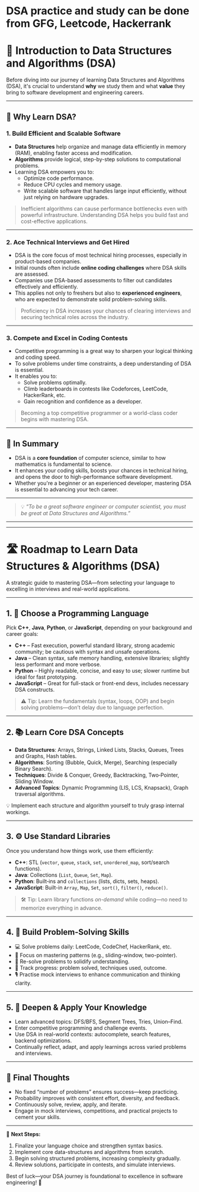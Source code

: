 # DSA practice and study can be done from GFG, Leetcode, Hackerrank

# 📘 Introduction to Data Structures and Algorithms (DSA)

Before diving into our journey of learning Data Structures and Algorithms (DSA), it's crucial to understand **why** we study them and what **value** they bring to software development and engineering careers.

---

## 🚀 Why Learn DSA?

### 1. Build Efficient and Scalable Software
- **Data Structures** help organize and manage data efficiently in memory (RAM), enabling faster access and modification.
- **Algorithms** provide logical, step-by-step solutions to computational problems.
- Learning DSA empowers you to:
  - Optimize code performance.
  - Reduce CPU cycles and memory usage.
  - Write scalable software that handles large input efficiently, without just relying on hardware upgrades.

> Inefficient algorithms can cause performance bottlenecks even with powerful infrastructure. Understanding DSA helps you build fast and cost-effective applications.

---

### 2. Ace Technical Interviews and Get Hired
- DSA is the core focus of most technical hiring processes, especially in product-based companies.
- Initial rounds often include **online coding challenges** where DSA skills are assessed.
- Companies use DSA-based assessments to filter out candidates effectively and efficiently.
- This applies not only to freshers but also to **experienced engineers**, who are expected to demonstrate solid problem-solving skills.

> Proficiency in DSA increases your chances of clearing interviews and securing technical roles across the industry.

---

### 3. Compete and Excel in Coding Contests
- Competitive programming is a great way to sharpen your logical thinking and coding speed.
- To solve problems under time constraints, a deep understanding of DSA is essential.
- It enables you to:
  - Solve problems optimally.
  - Climb leaderboards in contests like Codeforces, LeetCode, HackerRank, etc.
  - Gain recognition and confidence as a developer.

> Becoming a top competitive programmer or a world-class coder begins with mastering DSA.

---

## 🧠 In Summary

- DSA is a **core foundation** of computer science, similar to how mathematics is fundamental to science.
- It enhances your coding skills, boosts your chances in technical hiring, and opens the door to high-performance software development.
- Whether you're a beginner or an experienced developer, mastering DSA is essential to advancing your tech career.

---

> 💡 *“To be a great software engineer or computer scientist, you must be great at Data Structures and Algorithms.”*
---
---

# 🛣️ Roadmap to Learn Data Structures & Algorithms (DSA)

A strategic guide to mastering DSA—from selecting your language to excelling in interviews and real-world applications.

---

## 1. 🎯 Choose a Programming Language

Pick **C++**, **Java**, **Python**, or **JavaScript**, depending on your background and career goals:

- **C++** – Fast execution, powerful standard library, strong academic community; be cautious with syntax and unsafe operations.
- **Java** – Clean syntax, safe memory handling, extensive libraries; slightly less performant and more verbose.
- **Python** – Highly readable, concise, and easy to use; slower runtime but ideal for fast prototyping.
- **JavaScript** – Great for full-stack or front-end devs, includes necessary DSA constructs.

> ⚠️ Tip: Learn the fundamentals (syntax, loops, OOP) and begin solving problems—don’t delay due to language perfection.

---

## 2. 📚 Learn Core DSA Concepts

- **Data Structures**: Arrays, Strings, Linked Lists, Stacks, Queues, Trees and Graphs, Hash tables.
- **Algorithms**: Sorting (Bubble, Quick, Merge), Searching (especially Binary Search).
- **Techniques**: Divide & Conquer, Greedy, Backtracking, Two‑Pointer, Sliding Window.
- **Advanced Topics**: Dynamic Programming (LIS, LCS, Knapsack), Graph traversal algorithms.

💡 Implement each structure and algorithm yourself to truly grasp internal workings.

---

## 3. ⚙️ Use Standard Libraries

Once you understand how things work, use them efficiently:

- **C++**: STL (`vector`, `queue`, `stack`, `set`, `unordered_map`, sort/search functions).
- **Java**: Collections (`List`, `Queue`, `Set`, `Map`).
- **Python**: Built‑ins and `collections` (lists, dicts, sets, heaps).
- **JavaScript**: Built-in `Array`, `Map`, `Set`, `sort()`, `filter()`, `reduce()`.

> 🛠️ Tip: Learn library functions *on-demand* while coding—no need to memorize everything in advance.

---

## 4. 🧩 Build Problem-Solving Skills

- 💻 Solve problems daily: LeetCode, CodeChef, HackerRank, etc.
- 🎯 Focus on mastering patterns (e.g., sliding-window, two-pointer).
- 🔁 Re-solve problems to solidify understanding.
- 📝 Track progress: problem solved, techniques used, outcome.
- 🎙️ Practise mock interviews to enhance communication and thinking clarity.

---

## 5. 🚀 Deepen & Apply Your Knowledge

- Learn advanced topics: DFS/BFS, Segment Trees, Tries, Union–Find.
- Enter competitive programming and challenge events.
- Use DSA in real-world contexts: autocomplete, search features, backend optimizations.
- Continually reflect, adapt, and apply learnings across varied problems and interviews.

---

## 🧭 Final Thoughts

- No fixed “number of problems” ensures success—keep practicing.
- Probability improves with consistent effort, diversity, and feedback.
- Continuously solve, review, apply, and iterate.
- Engage in mock interviews, competitions, and practical projects to cement your skills.

---

🎯 **Next Steps:**

1. Finalize your language choice and strengthen syntax basics.  
2. Implement core data-structures and algorithms from scratch.  
3. Begin solving structured problems, increasing complexity gradually.  
4. Review solutions, participate in contests, and simulate interviews.

Best of luck—your DSA journey is foundational to excellence in software engineering! 🚀
